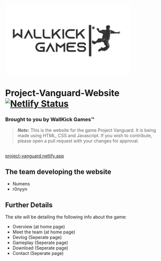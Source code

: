 <img src="logo.png" width="400">

# Project-Vanguard-Website [![Netlify Status](https://api.netlify.com/api/v1/badges/a16206a5-e3bb-4a04-bfb8-f4d00dc5c642/deploy-status)](https://app.netlify.com/sites/project-vanguard/deploys)
### Brought to you by WallKick Games™

> **_Note:_** This is the website for the game Project Vanguard. It is being made using HTML, CSS and Javascript. 
If you wish to contribute, please open a pull request with your changes for approval. 

<br>
<a href="https://project-vanguard.netlify.app" target="_blank">project-vanguard.netlify.app</a>


## The team developing the website
<ul>
  <li> Numens </li>
  <li> r0nyyn </li>
</ul>

## Further Details

The site will be detailing the following info about the game: 

<ul>
  <li> Overview (at home page) </li>
  <li> Meet the team (at home page) </li>
  <li> Devlog (Seperate page) </li>
  <li> Gameplay (Seperate page) </li>
  <li> Download (Seperate page)  </li>
  <li> Contact (Seperate page) </li>
</ul>

